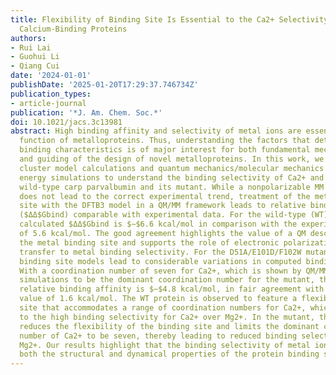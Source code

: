 ```yaml
---
title: Flexibility of Binding Site Is Essential to the Ca2+ Selectivity in EF-Hand
  Calcium-Binding Proteins
authors:
- Rui Lai
- Guohui Li
- Qiang Cui
date: '2024-01-01'
publishDate: '2025-01-20T17:29:37.746734Z'
publication_types:
- article-journal
publication: '*J. Am. Chem. Soc.*'
doi: 10.1021/jacs.3c13981
abstract: High binding affinity and selectivity of metal ions are essential to the
  function of metalloproteins. Thus, understanding the factors that determine these
  binding characteristics is of major interest for both fundamental mechanistic investigations
  and guiding of the design of novel metalloproteins. In this work, we perform QM
  cluster model calculations and quantum mechanics/molecular mechanics (QM/MM) free
  energy simulations to understand the binding selectivity of Ca2+ and Mg2+ in the
  wild-type carp parvalbumin and its mutant. While a nonpolarizable MM model (CHARMM36)
  does not lead to the correct experimental trend, treatment of the metal binding
  site with the DFTB3 model in a QM/MM framework leads to relative binding free energies
  ($ΔΔ$Gbind) comparable with experimental data. For the wild-type (WT) protein, the
  calculated $ΔΔ$Gbind is $∼$6.6 kcal/mol in comparison with the experimental value
  of 5.6 kcal/mol. The good agreement highlights the value of a QM description of
  the metal binding site and supports the role of electronic polarization and charge
  transfer to metal binding selectivity. For the D51A/E101D/F102W mutant, different
  binding site models lead to considerable variations in computed binding affinities.
  With a coordination number of seven for Ca2+, which is shown by QM/MM metadynamics
  simulations to be the dominant coordination number for the mutant, the calculated
  relative binding affinity is $∼$4.8 kcal/mol, in fair agreement with the experimental
  value of 1.6 kcal/mol. The WT protein is observed to feature a flexible binding
  site that accommodates a range of coordination numbers for Ca2+, which is essential
  to the high binding selectivity for Ca2+ over Mg2+. In the mutant, the E101D mutation
  reduces the flexibility of the binding site and limits the dominant coordination
  number of Ca2+ to be seven, thereby leading to reduced binding selectivity against
  Mg2+. Our results highlight that the binding selectivity of metal ions depends on
  both the structural and dynamical properties of the protein binding site.
---
```

